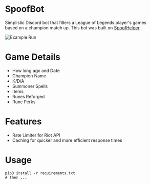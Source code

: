 # SpoofBot
Simplistic Discord bot that filters a League of Legends player's games based on a champion match up. 
This bot was built on [SpoofHelper](https://github.com/SanchezEduardo/SpoofHelper).

![Example Run](https://i.imgur.com/9GT23sE.png)

# Game Details
* How long ago and Date
* Champion Name
* K/D/A
* Summoner Spells
* Items
* Runes Reforged
* Rune Perks

# Features
* Rate Limiter for Riot API
* Caching for quicker and more efficient response times

# Usage
```
pip3 install -r requirements.txt
# then ...
```

